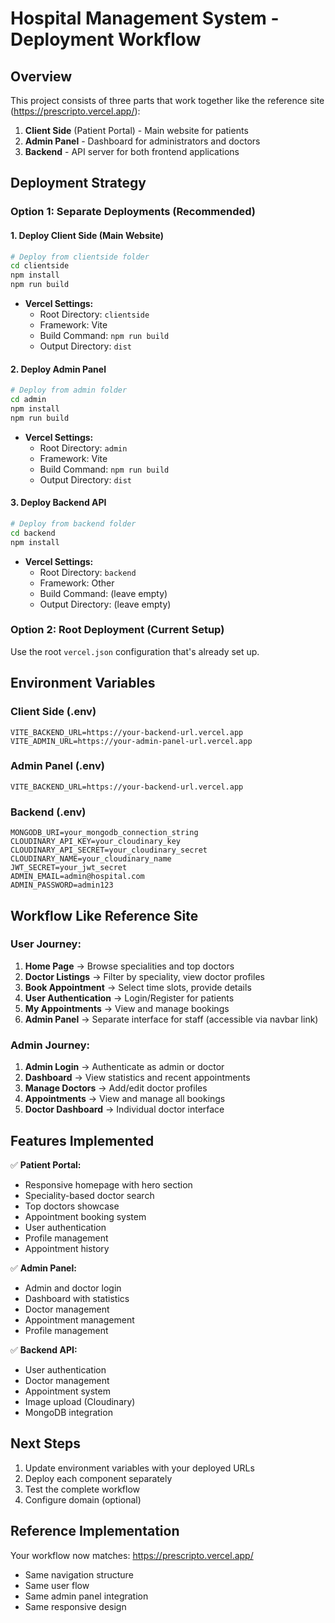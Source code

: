 # Hospital Management System - Deployment Workflow

## Overview
This project consists of three parts that work together like the reference site (https://prescripto.vercel.app/):

1. **Client Side** (Patient Portal) - Main website for patients
2. **Admin Panel** - Dashboard for administrators and doctors  
3. **Backend** - API server for both frontend applications

## Deployment Strategy

### Option 1: Separate Deployments (Recommended)

#### 1. Deploy Client Side (Main Website)
```bash
# Deploy from clientside folder
cd clientside
npm install
npm run build
```
- **Vercel Settings:**
  - Root Directory: `clientside`
  - Framework: Vite
  - Build Command: `npm run build`
  - Output Directory: `dist`

#### 2. Deploy Admin Panel  
```bash
# Deploy from admin folder
cd admin
npm install
npm run build
```
- **Vercel Settings:**
  - Root Directory: `admin`
  - Framework: Vite
  - Build Command: `npm run build` 
  - Output Directory: `dist`

#### 3. Deploy Backend API
```bash
# Deploy from backend folder
cd backend
npm install
```
- **Vercel Settings:**
  - Root Directory: `backend`
  - Framework: Other
  - Build Command: (leave empty)
  - Output Directory: (leave empty)

### Option 2: Root Deployment (Current Setup)

Use the root `vercel.json` configuration that's already set up.

## Environment Variables

### Client Side (.env)
```
VITE_BACKEND_URL=https://your-backend-url.vercel.app
VITE_ADMIN_URL=https://your-admin-panel-url.vercel.app
```

### Admin Panel (.env)
```
VITE_BACKEND_URL=https://your-backend-url.vercel.app
```

### Backend (.env)
```
MONGODB_URI=your_mongodb_connection_string
CLOUDINARY_API_KEY=your_cloudinary_key
CLOUDINARY_API_SECRET=your_cloudinary_secret
CLOUDINARY_NAME=your_cloudinary_name
JWT_SECRET=your_jwt_secret
ADMIN_EMAIL=admin@hospital.com
ADMIN_PASSWORD=admin123
```

## Workflow Like Reference Site

### User Journey:
1. **Home Page** → Browse specialities and top doctors
2. **Doctor Listings** → Filter by speciality, view doctor profiles
3. **Book Appointment** → Select time slots, provide details
4. **User Authentication** → Login/Register for patients
5. **My Appointments** → View and manage bookings
6. **Admin Panel** → Separate interface for staff (accessible via navbar link)

### Admin Journey:
1. **Admin Login** → Authenticate as admin or doctor
2. **Dashboard** → View statistics and recent appointments
3. **Manage Doctors** → Add/edit doctor profiles
4. **Appointments** → View and manage all bookings
5. **Doctor Dashboard** → Individual doctor interface

## Features Implemented

✅ **Patient Portal:**
- Responsive homepage with hero section
- Speciality-based doctor search
- Top doctors showcase
- Appointment booking system
- User authentication
- Profile management
- Appointment history

✅ **Admin Panel:**
- Admin and doctor login
- Dashboard with statistics
- Doctor management
- Appointment management
- Profile management

✅ **Backend API:**
- User authentication
- Doctor management
- Appointment system
- Image upload (Cloudinary)
- MongoDB integration

## Next Steps

1. Update environment variables with your deployed URLs
2. Deploy each component separately
3. Test the complete workflow
4. Configure domain (optional)

## Reference Implementation
Your workflow now matches: https://prescripto.vercel.app/
- Same navigation structure
- Same user flow
- Same admin panel integration
- Same responsive design

